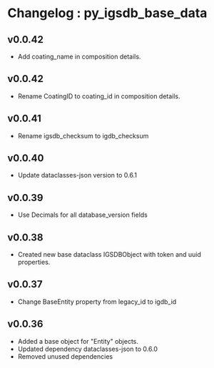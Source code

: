 # Changelog : py_igsdb_base_data 

## v0.0.42
- Add coating_name in composition details.

## v0.0.42
- Rename CoatingID to coating_id in composition details.

## v0.0.41
- Rename igsdb_checksum to igdb_checksum

## v0.0.40
- Update dataclasses-json version to 0.6.1

## v0.0.39
- Use Decimals for all database_version fields

## v0.0.38
- Created new base dataclass IGSDBObject with token and uuid properties.

## v0.0.37
- Change BaseEntity property from legacy_id to igdb_id

## v0.0.36
- Added a base object for "Entity" objects.
- Updated dependency dataclasses-json to 0.6.0
- Removed unused dependencies
